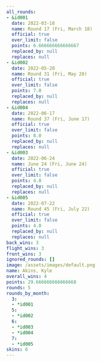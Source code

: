 ```yaml
---
all_rounds:
- &id001
  date: 2022-03-18
  name: Round 17 (Fri, March 18)
  official: true
  over_limit: false
  points: 6.666666666666667
  replaced_by: null
  replaces: null
- &id002
  date: 2022-05-20
  name: Round 31 (Fri, May 20)
  official: true
  over_limit: false
  points: 7.0
  replaced_by: null
  replaces: null
- &id004
  date: 2022-06-17
  name: Round 37 (Fri, June 17)
  official: true
  over_limit: false
  points: 8.0
  replaced_by: null
  replaces: null
- &id003
  date: 2022-06-24
  name: June 24 (Fri, June 24)
  official: true
  over_limit: false
  points: 4.0
  replaced_by: null
  replaces: null
- &id005
  date: 2022-07-22
  name: Round 45 (Fri, July 22)
  official: true
  over_limit: false
  points: 4.0
  replaced_by: null
  replaces: null
back_wins: 3
flight_wins: 3
front_wins: 3
ignored_rounds: []
image: /assets/images/default.png
name: Akins, Kyle
overall_wins: 4
points: 29.666666666666668
rounds: 5
rounds_by_month:
  3:
  - *id001
  5:
  - *id002
  6:
  - *id003
  - *id004
  7:
  - *id005
skins: 6
---
```

